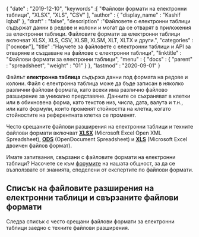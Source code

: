 {
  "date" : "2019-12-10",
  "keywords" :[ "Файлови формати на електронни таблици", "XLSX", "XLS", "CSV" ],
  "author" : {
    "display_name" : "Kashif Iqbal"
},
  "draft" : "false",
  "description" :"Файловете с електронни таблици съдържат данни в редове и колони и могат да се отварят в приложения за електронни таблици. Файловите формати за електронни таблици включват XLSX, XLS, CSV, XLSB, XLSM, XLT, XLTX и други.",
  "categories" :["основи"],
  "title" :"Научете за файловете с електронни таблици и API за отваряне и създаване на файлове с електронни таблици",
  "linktitle" : "Файлови формати за електронни таблици",
  "menu" : {
    "docs" : {
      "parent" : "spreadsheet",
      "weight" : "01"
}
},
  "lastmod" : "2020-09-01"
}

Файлът **електронна таблица** съдържа данни под формата на редове и колони. Файл с електронна таблица може да бъде записан в няколко различни файлови формата, като всеки има различно файлово разширение за уникално представяне. Данните се съхраняват в клетки или в обикновена форма, като текстов низ, числа, дата, валута и т.н., или като формули, които променят стойността на клетка, когато стойностите на референтната клетка се променят.

Често срещаните файлови разширения на електронни таблици и техните файлови формати включват **[XLSX](/bg/spreadsheet/xlsx/)** (Microsoft Excel Open XML Spreadsheet), **[ODS](/bg/spreadsheet/ods/)** (OpenDocument Spreadsheet) и **[XLS](/bg/spreadsheet/xls/)** (Microsoft Excel двоичен файлов формат).

Имате запитвания, свързани с файловите формати на електронни таблици? Насочете се към [форумите](https://forum.fileformat.com/c/spreadsheet/6) на нашата общност, за да се възползвате от знанията, споделени от експертите по файлови формати.

## Списък на файловите разширения на електронни таблици и свързаните файлови формати

Следва списък с често срещани файлови формати за електронни таблици заедно с техните файлови разширения.

